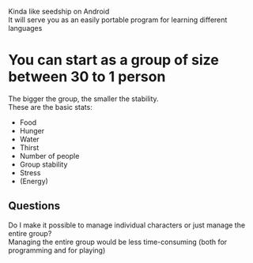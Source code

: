 Kinda like seedship on Android  
It will serve you as an easily portable program for learning different languages

# You can start as a group of size between 30 to 1 person
The bigger the group, the smaller the stability.  
These are the basic stats:
 * Food
 * Hunger
 * Water
 * Thirst
 * Number of people
 * Group stability
 * Stress
 * (Energy)

## Questions
 Do I make it possible to manage individual characters or just manage the entire group?  
 Managing the entire group would be less time-consuming (both for programming and for playing)